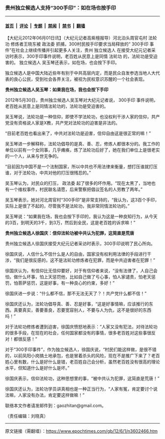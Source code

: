 ### 贵州独立候选人支持“300手印”：如在场也按手印

---

#### [首页](../../../..?n3602466) &nbsp;|&nbsp; [评论](../../../../../epoch-comment?n3602466) &nbsp;|&nbsp; [专题](../../../../../epoch-special?n3602466) &nbsp;|&nbsp; [禁闻](../../../../../epoch-news?n3602466) &nbsp;|&nbsp; [禁书](../../../../../books?n3602466) &nbsp;|&nbsp; [翻墙](https://github.com/gfw-breaker/nogfw/blob/master/README.md?n3602466)


<div class="post_content" id="artbody" itemprop="articleBody">
 <!-- article content begin -->
 <p>
  【大纪元2012年06月01日讯】（大纪元记者高紫檀报导）河北泊头周官屯村
  <ok href="https://www.epochtimes.com/gb/tag/%E6%B3%95%E8%BD%AE%E5%8A%9F.html">
   法轮功
  </ok>
  修炼者王晓东被
  <ok href="https://www.epochtimes.com/gb/tag/%E6%94%BF%E6%B3%95%E5%A7%94.html">
   政法委
  </ok>
  抓捕，300村民按手印要求当局释放的“
  <ok href="https://www.epochtimes.com/gb/tag/300%E6%89%8B%E5%8D%B0.html">
   300手印
  </ok>
  事件”在社会上继续传播并引起更多人关注，贵州
  <ok href="https://www.epochtimes.com/gb/tag/%E7%8B%AC%E7%AB%8B%E5%80%99%E9%80%89%E4%BA%BA.html">
   独立候选人
  </ok>
  在接受大纪元记者采访时表示，300手印事件说明，老百姓从民意上是同情
  <ok href="https://www.epochtimes.com/gb/tag/%E6%B3%95%E8%BD%AE%E5%8A%9F.html">
   法轮功
  </ok>
  的，法轮功是受迫害的。
  <ok href="https://www.epochtimes.com/gb/tag/%E7%8B%AC%E7%AB%8B%E5%80%99%E9%80%89%E4%BA%BA.html">
   独立候选人
  </ok>
  吴玉琴还表示，如在场，也会按下手印。
 </p>
 <p>
  独立候选人是中国大陆近些年有别于中共高层内定，而是民众自发参选当地人大代表的良心公民，受到社会各界关注，被视为民权意识苏醒的一个社会表现。
 </p>
 <p>
  <b>
   贵州独立候选人吴玉琴：如果我在场，我也会按下手印
  </b>
 </p>
 <p>
  2012年5月30日，贵州独立候选人吴玉琴对大纪元记者说，
  <ok href="https://www.epochtimes.com/gb/tag/300%E6%89%8B%E5%8D%B0.html">
   300手印
  </ok>
  事件说明，老百姓从民意上是同情法轮功的，法轮功是受迫害的。
 </p>
 <p>
  吴玉琴说，法轮功是一种信仰，即使不学法轮功，也没权利干涉人家的信仰，共产党没有资格说人家是X教，共产党对法轮功的迫害是非法的。
 </p>
 <p>
  “目前老百姓也看出来了，中共对法轮功是迫害，信仰自由这是很正常的嘛！”
 </p>
 <p>
  吴玉琴进一步解释称，法轮功倡导的是真、善、忍，修炼人都很本分的。我工作的单位以前有一个女同事，几乎瘫痪，炼了法轮功后好了，她在我们单位上是很老实的一个人，从来与世无争的。
 </p>
 <p>
  “目前因为中国不是一个法制国家，所以中共也不用法律来衡量，想打压谁就打压谁，对于法轮功，中共对他的打压很残忍的。”
 </p>
 <p>
  吴玉琴认为，对民众的打压，
  <ok href="https://www.epochtimes.com/gb/tag/%E6%94%BF%E6%B3%95%E5%A7%94.html">
   政法委
  </ok>
  起了很多的坏作用。“现在太黑了，当地也有一个维权事件，村民联名请愿，后来警察把倡议签名的人劳教了两年。”
 </p>
 <p>
  吴玉琴表示，她对河北周官村“300手印”是非常支持的，“我认为，这3百个手印，实际上是很了不起的，尽管我不是法轮功，我非常同情法轮功的。”
 </p>
 <p>
  吴玉琴说：“如果我在场，我也会按下手印的，我认为这是一种良知行为，从今天的3百，到明天的3千，到3万，然后到全民，这是老百姓的诉求嘛！”
 </p>
 <p>
  <b>
   贵州独立候选人徐国庆：信仰法轮功被中共认为犯罪，这简直是荒唐
  </b>
 </p>
 <p>
  贵州独立候选人徐国庆接受大纪元记者采访时表示，300手印说明了民心所向。
 </p>
 <p>
  徐国庆说，人信什么不信什么是人的自由，国家没有权利用法律的手段进行干涉，“我们是很反感的，这不是法轮功修炼者在犯罪，而是中共迫害者在犯罪！”
 </p>
 <p>
  徐国庆认为，有信仰比无信仰要好，对于有信仰者来说，“没有法律了，人自己会怕，做什么坏事，怕上天惩罚他，比如自己做了亏心事，怕人家谴责，怕老天惩罚，怕菩萨惩罚，这是好事，有一种良心的约束，多好！”
 </p>
 <p>
  徐国庆进一步说：“什么都不信，那不无法无天了？！共产党什么都不信！”
 </p>
 <p>
  徐国庆还认为，法轮功倡导真、善、忍是好事，“这是好事情嘛，应该推行的东西。真要真实，善要善良，忍要宽容别人，不要与人为仇，这不是很好的东西吗！”
 </p>
 <p>
  对于法轮功修炼者遭到迫害，徐国庆愤怒地表示：“人家又没有犯法，对待法轮功的很多手段，在现在的社会，任何国家都没有的事情，很多老百姓对这些事很反对！都很反感！”
 </p>
 <p>
  对于“300手印事件”，作为独立候选人，徐国庆说，“村民们能这样做，是很不错的，以前凤阳小岗搞土地承包，也是冒着杀头的风险，现在不是推广下来了？老百姓心里有数，什么是好什么是错，老百姓自己会分析，虽然老百姓没有很高的理论水平，但知道什么是好什么是坏。”
 </p>
 <p>
  徐国庆表示，信仰法轮功，这种思想里的事，“被中共认为犯罪，这简直是荒唐！”
 </p>
 <p>
  徐国庆还认为，法轮功学员讲真相也是一种正当行为，“人家有冤，肯定要讨个说法嘛，人家没有办法，肯定要这样做嘛！”
 </p>
 <p>
  联络本文作者请发邮件到：gaozhitan@gmail.com。
 </p>
 <p>
  （责任编辑：刘晓真）
 </p>
 <!-- article content end -->
 <div id="below_article_ad">
 </div>
</div>


---

原文链接（需翻墙）：https://www.epochtimes.com/gb/12/6/1/n3602466.htm